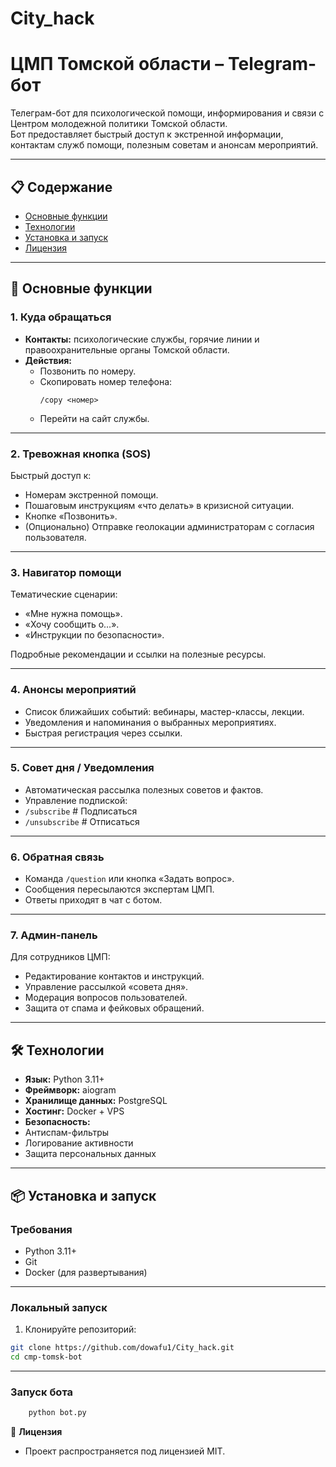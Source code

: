 # City_hack
# **ЦМП Томской области – Telegram-бот**

Телеграм-бот для психологической помощи, информирования и связи с Центром молодежной политики Томской области.  
Бот предоставляет быстрый доступ к экстренной информации, контактам служб помощи, полезным советам и анонсам мероприятий.

---

## 📋 Содержание
- [Основные функции](#-основные-функции)
- [Технологии](#-технологии)
- [Установка и запуск](#-установка-и-запуск)
- [Лицензия](#-лицензия)

---

## 🚀 Основные функции

### **1. Куда обращаться**
- **Контакты:** психологические службы, горячие линии и правоохранительные органы Томской области.  
- **Действия:**
  - Позвонить по номеру.
  - Скопировать номер телефона:  
    ```
    /copy <номер>
    ```
  - Перейти на сайт службы.

---

### **2. Тревожная кнопка (SOS)**
Быстрый доступ к:
- Номерам экстренной помощи.
- Пошаговым инструкциям «что делать» в кризисной ситуации.
- Кнопке «Позвонить».
- (Опционально) Отправке геолокации администраторам с согласия пользователя.

---

### **3. Навигатор помощи**
Тематические сценарии:
- «Мне нужна помощь».
- «Хочу сообщить о…».
- «Инструкции по безопасности».

Подробные рекомендации и ссылки на полезные ресурсы.

---

### **4. Анонсы мероприятий**
- Список ближайших событий: вебинары, мастер-классы, лекции.
- Уведомления и напоминания о выбранных мероприятиях.
- Быстрая регистрация через ссылки.

---

### **5. Совет дня / Уведомления**
- Автоматическая рассылка полезных советов и фактов.
- Управление подпиской:
- `/subscribe` # Подписаться 
- `/unsubscribe` # Отписаться

---

### **6. Обратная связь**
- Команда `/question` или кнопка «Задать вопрос».
- Сообщения пересылаются экспертам ЦМП.
- Ответы приходят в чат с ботом.

---

### **7. Админ-панель**
Для сотрудников ЦМП:
- Редактирование контактов и инструкций.
- Управление рассылкой «совета дня».
- Модерация вопросов пользователей.
- Защита от спама и фейковых обращений.

---

## 🛠 Технологии
- **Язык:** Python 3.11+
- **Фреймворк:** aiogram
- **Хранилище данных:** PostgreSQL
- **Хостинг:** Docker + VPS 
- **Безопасность:**
- Антиспам-фильтры
- Логирование активности
- Защита персональных данных

---

## 📦 Установка и запуск

### **Требования**
- Python 3.11+
- Git
- Docker (для развертывания)

---

### **Локальный запуск**
1. Клонируйте репозиторий:
 ```bash
 git clone https://github.com/dowafu1/City_hack.git
 cd cmp-tomsk-bot 
 ```

---

### **Запуск бота**
```bash
    python bot.py
```

📜 **Лицензия**

- Проект распространяется под лицензией MIT.
